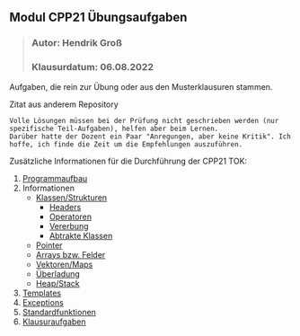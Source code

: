 ## Modul CPP21 Übungsaufgaben
>### Autor: Hendrik Groß
>### Klausurdatum: 06.08.2022

Aufgaben, die rein zur Übung oder aus den Musterklausuren stammen.

Zitat aus anderem Repository
```
Volle Lösungen müssen bei der Prüfung nicht geschrieben werden (nur spezifische Teil-Aufgaben), helfen aber beim Lernen.
Darüber hatte der Dozent ein Paar "Anregungen, aber keine Kritik". Ich hoffe, ich finde die Zeit um die Empfehlungen auszuführen.
```

Zusätzliche Informationen für die Durchführung der CPP21 TOK:

1. [Programmaufbau](/Informationen/Aufbau.md)
2. Informationen
    - [Klassen/Strukturen](/Informationen/Klassen.md)
        - [Headers](/Informationen/Headers.md)
        - [Operatoren](/Informationen/Operatoren.md)
        - [Vererbung](/Informationen/Vererbung.md)
        - [Abtrakte Klassen](/Informationen/AbstrakteKlassen.md)
    - [Pointer](/Informationen/Pointer.md)
    - [Arrays bzw. Felder](/Informationen/Array.md)
    - [Vektoren/Maps](/Informationen/Vektoren.md)  
    - [Überladung](/Informationen/%C3%9Cberladung.md)   
    - [Heap/Stack](/Informationen/HeapStack.md) 
3. [Templates](/Informationen/Templates.md)
3. [Exceptions](/Informationen/Exceptions.md)
4. [Standardfunktionen](/Informationen/Bibliotheken.md)
5. [Klausuraufgaben](/Informationen/Klausuraufgaben.md)